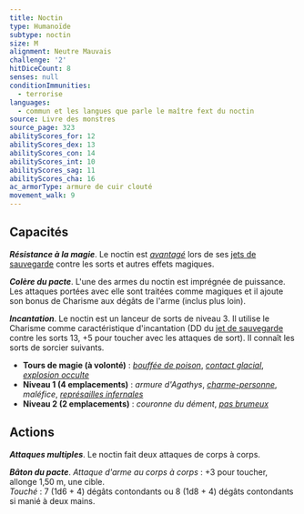 ```yaml
---
title: Noctin
type: Humanoïde
subtype: noctin
size: M
alignment: Neutre Mauvais
challenge: '2'
hitDiceCount: 8
senses: null
conditionImmunities:
  - terrorise
languages:
  - commun et les langues que parle le maître fext du noctin
source: Livre des monstres
source_page: 323
abilityScores_for: 12
abilityScores_dex: 13
abilityScores_con: 14
abilityScores_int: 10
abilityScores_sag: 11
abilityScores_cha: 16
ac_armorType: armure de cuir clouté
movement_walk: 9
---
```

## Capacités
_**Résistance à la magie**_. Le noctin est [_avantagé_](/utiliser-les-caracteristiques/#avantage-et-desavantage) lors de ses [jets de sauvegarde](/utiliser-les-caracteristiques/#jets-de-sauvegarde) contre les sorts et autres effets magiques.

_**Colère du pacte**_. L'une des armes du noctin est imprégnée de puissance. Les attaques portées avec elle sont traitées comme magiques et il ajoute son bonus de Charisme aux dégâts de l'arme (inclus plus loin).

_**Incantation**_. Le noctin est un lanceur de sorts de niveau 3. Il utilise le Charisme comme caractéristique d'incantation (DD du [jet de sauvegarde](/utiliser-les-caracteristiques/#jets-de-sauvegarde) contre les sorts 13, +5 pour toucher avec les attaques de sort). Il connaît les sorts de sorcier suivants.
* **Tours de magie (à volonté)** : [_bouffée de poison_](/grimoire/bouffee-de-poison/), [_contact glacial_](/grimoire/contact-glacial/), [_explosion occulte_](/grimoire/explosion-occulte/)
* **Niveau 1 (4 emplacements)** : _armure d'Agathys_, [_charme-personne_](/grimoire/charme-personne/), _maléfice_, [_représailles infernales_](/grimoire/represailles-infernales/)
* **Niveau 2 (2 emplacements)** : _couronne du dément_, [_pas brumeux_](/grimoire/pas-brumeux/)

## Actions
_**Attaques multiples**_. Le noctin fait deux attaques de corps à corps.

_**Bâton du pacte**_. _Attaque d'arme au corps à corps_ : +3 pour toucher, allonge 1,50 m, une cible.  
_Touché_ : 7 (1d6 + 4) dégâts contondants ou 8 (1d8 + 4) dégâts contondants si manié à deux mains.
